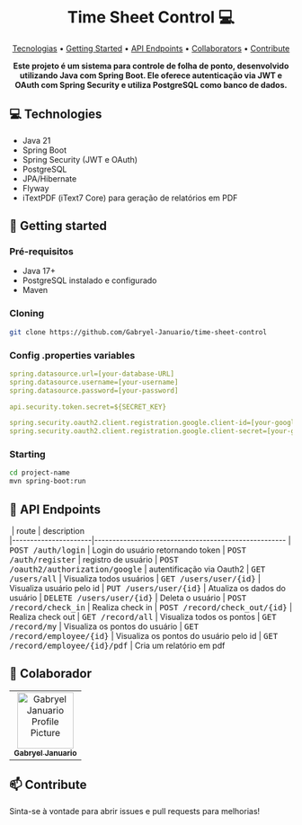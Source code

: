 <h1 align="center" style="font-weight: bold;">Time Sheet Control 💻</h1>

<p align="center">
 <a href="#tech">Tecnologias</a> • 
 <a href="#started">Getting Started</a> • 
  <a href="#routes">API Endpoints</a> •
 <a href="#colab">Collaborators</a> •
 <a href="#contribute">Contribute</a>
</p>

<p align="center">
    <b>Este projeto é um sistema para controle de folha de ponto, desenvolvido utilizando Java com Spring Boot. Ele oferece autenticação via JWT e OAuth com Spring Security e utiliza PostgreSQL como banco de dados.</b>
</p>

<h2 id="technologies">💻 Technologies</h2>

- Java 21
- Spring Boot
- Spring Security (JWT e OAuth)
- PostgreSQL
- JPA/Hibernate
- Flyway
- iTextPDF (iText7 Core) para geração de relatórios em PDF

<h2 id="started">🚀 Getting started</h2>

<h3>Pré-requisitos</h3>

- Java 17+
- PostgreSQL instalado e configurado
- Maven

<h3>Cloning</h3>

```bash
git clone https://github.com/Gabryel-Januario/time-sheet-control
```

<h3>Config .properties variables</h2>


```yaml
spring.datasource.url=[your-database-URL]
spring.datasource.username=[your-username]
spring.datasource.password=[your-password]

api.security.token.secret=${SECRET_KEY}

spring.security.oauth2.client.registration.google.client-id=[your-google-client-id]
spring.security.oauth2.client.registration.google.client-secret=[your-google-client-secret]
```

<h3>Starting</h3>

```bash
cd project-name
mvn spring-boot:run
```

<h2 id="routes">📍 API Endpoints</h2>

​
| route               | description                                          
|----------------------|-----------------------------------------------------
| <kbd>POST /auth/login</kbd>     | Login do usuário retornando token 
| <kbd>POST /auth/register</kbd>     | registro de usuário 
| <kbd>POST /oauth2/authorization/google</kbd>     | autentificação via Oauth2 
| <kbd>GET /users/all</kbd>     | Visualiza todos usuários 
| <kbd>GET /users/user/{id}</kbd>     | Visualiza usuário pelo id 
| <kbd>PUT /users/user/{id}</kbd>     | Atualiza os dados do usuário 
| <kbd>DELETE /users/user/{id}</kbd>     | Deleta o usuário 
| <kbd>POST /record/check_in</kbd>     | Realiza check in 
| <kbd>POST /record/check_out/{id}</kbd>     | Realiza check out 
| <kbd>GET /record/all</kbd>     | Visualiza todos os pontos 
| <kbd>GET /record/my</kbd>     | Visualiza os pontos do usuário 
| <kbd>GET /record/employee/{id}</kbd>     | Visualiza os pontos do usuário pelo id 
| <kbd>GET /record/employee/{id}/pdf</kbd>     | Cria um relatório em pdf 


<h2 id="colab">🤝 Colaborador</h2>

<table>
  <tr>
    <td align="center">
      <a href="#">
        <img src="https://avatars.githubusercontent.com/u/161720296?s=96&v=4" width="100px;" alt="Gabryel Januario Profile Picture"/><br>
        <sub>
          <b>Gabryel Januario</b>
        </sub>
      </a>
    </td>
  </tr>
</table>

<h2 id="contribute">📫 Contribute</h2>

Sinta-se à vontade para abrir issues e pull requests para melhorias!

